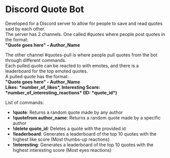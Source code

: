 # Discord Quote Bot

Developed for a Discord server to allow for people to save and read quotes said by each other.  
The server has 2 channels. One called *#quotes* where people post quotes in the format:  
**"Quote goes here" - Author_Name**  

The other channel #quotes-pull is where people pull quotes from the bot through different commands.  
Each pulled quote can be reacted to with emotes, and there is a leaderboard for the top emoted quotes.  
A pulled quote has the format:  
**"Quote goes here" - Author_Name  
Likes: \*number_of_likes\*, Interesting Score: \*number_of_interesting_reactions\* (ID: \*quote_id\*)**  

List of commands:

- **!quote**: Returns a random quote made by any author
- **!quotefrom author_name**: Returns a random quote made by a specific author
- **!delete quote_id**: Deletes a quote with the provided id
- **!leaderboard**: Generates a leaderboard of the top 10 quotes with the highest like score (Most thumbs-up reactions)  
- **!interesting**: Generates a leaderboard of the top 10 quotes with the highest interesting score (Most eyes reactions)  